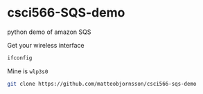 # csci566-SQS-demo
python demo of amazon SQS

Get your wireless interface
```bash
ifconfig
```
Mine is `wlp3s0`

```bash
git clone https://github.com/matteobjornsson/csci566-sqs-demo
```

